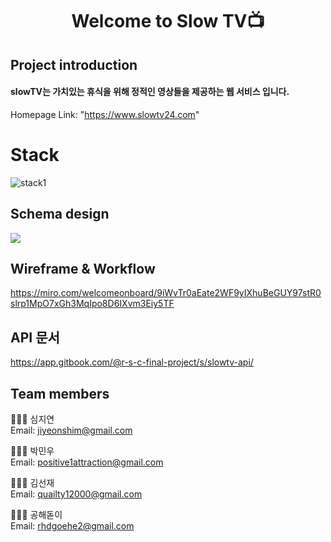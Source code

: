 <h1 align="center">Welcome to Slow TV📺</h1>

## Project introduction

#### slowTV는 가치있는 휴식을 위해 정적인 영상들을 제공하는 웹 서비스 입니다.

Homepage Link: "https://www.slowtv24.com"

<h1 align="left">Stack</h1>

![stack1](https://media.vlpt.us/images/rhdgoehe2/post/f30b1b33-be55-4b65-a2d2-c36182b0add3/F02EB8A3-7062-4831-9AF6-8270F2BF25A3.tiff)

## Schema design
![](https://images.velog.io/images/rhdgoehe2/post/80e837a5-652b-4802-809d-d9ecb117f961/CC346947-6455-4C3A-9481-8457B9DA5D4B.jpeg)

## Wireframe & Workflow
https://miro.com/welcomeonboard/9iWvTr0aEate2WF9yIXhuBeGUY97stR0slrp1MpO7xGh3MqIpo8D6IXvm3Eiy5TF

##  API 문서
https://app.gitbook.com/@r-s-c-final-project/s/slowtv-api/

## Team members
👩🏻‍💻  심지연 <br />
Email: jiyeonshim@gmail.com

🧑🏻‍💻  박민우 <br />
Email: positive1attraction@gmail.com

🧑🏻‍💻  김선재 <br />
Email: quailty12000@gmail.com

🧑🏻‍💻  공해돋이 <br />
Email: rhdgoehe2@gmail.com
